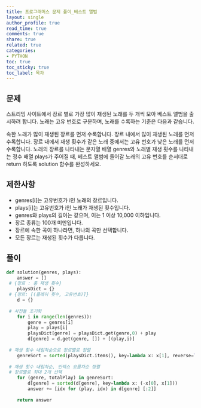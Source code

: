 ```yaml
---
title: 프로그래머스 문제 풀이_베스트 앨범
layout: single
author_profile: true
read_time: true
comments: true
share: true
related: true
categories:
- PYTHON
toc: true
toc_sticky: true
toc_label: 목차
---
```


## 문제 
스트리밍 사이트에서 장르 별로 가장 많이 재생된 노래를 두 개씩 모아 베스트 앨범을 출시하려 합니다. 노래는 고유 번호로 구분하며, 노래를 수록하는 기준은 다음과 같습니다.

속한 노래가 많이 재생된 장르를 먼저 수록합니다.
장르 내에서 많이 재생된 노래를 먼저 수록합니다.
장르 내에서 재생 횟수가 같은 노래 중에서는 고유 번호가 낮은 노래를 먼저 수록합니다.
노래의 장르를 나타내는 문자열 배열 genres와 노래별 재생 횟수를 나타내는 정수 배열 plays가 주어질 때, 베스트 앨범에 들어갈 노래의 고유 번호를 순서대로 return 하도록 solution 함수를 완성하세요.

## 제한사항
- genres[i]는 고유번호가 i인 노래의 장르입니다.
- plays[i]는 고유번호가 i인 노래가 재생된 횟수입니다.
- genres와 plays의 길이는 같으며, 이는 1 이상 10,000 이하입니다.
- 장르 종류는 100개 미만입니다.
- 장르에 속한 곡이 하나라면, 하나의 곡만 선택합니다.
- 모든 장르는 재생된 횟수가 다릅니다.

## 풀이
```python
def solution(genres, plays):
    answer = []
 # {장르 : 총 재생 횟수}
    playsDict = {}
 # {장르: [(플레이 횟수, 고유번호)]}
    d = {}
    
 # 사전들 초기화
    for i in range(len(genres)):
        genre = genres[i]
        play = plays[i]
        playsDict[genre] = playsDict.get(genre,0) + play
        d[genre] = d.get(genre, []) + [(play,i)]
        
 # 재생 횟수 내림차순으로 장르별로 정렬
    genreSort = sorted(playsDict.items(), key=lambda x: x[1], reverse=True)
    
 # 재생 횟수 내림차순, 인덱스 오름차순 정렬
 # 장르별로 최대 2개 선택
    for (genre, totalPlay) in genreSort:
        d[genre] = sorted(d[genre], key=lambda x: (-x[0], x[1]))
        answer += [idx for (play, idx) in d[genre] [:2]]
        
    return answer
```
